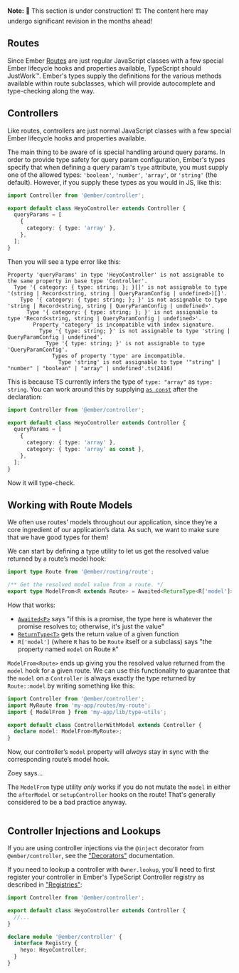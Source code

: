 **Note:** 🚧 This section is under construction! 🏗️ The content here may undergo significant revision in the months ahead!

## Routes

Since Ember [Routes][routes] are just regular JavaScript classes with a few special Ember lifecycle hooks and properties available, TypeScript should JustWork™️. Ember's types supply the definitions for the various methods available within route subclasses, which will provide autocomplete and type-checking along the way.

[routes]: ../../routing/defining-your-routes/

## Controllers

Like routes, controllers are just normal JavaScript classes with a few special Ember lifecycle hooks and properties available.

The main thing to be aware of is special handling around query params. In order to provide type safety for query param configuration, Ember's types specify that when defining a query param's `type` attribute, you must supply one of the allowed types: `'boolean'`, `'number'`, `'array'`, or `'string'` (the default). However, if you supply these types as you would in JS, like this:

```typescript {data-filename="app/controllers/heyo.ts"}
import Controller from '@ember/controller';

export default class HeyoController extends Controller {
  queryParams = [
    {
      category: { type: 'array' },
    },
  ];
}
```

Then you will see a type error like this:

```text
Property 'queryParams' in type 'HeyoController' is not assignable to the same property in base type 'Controller'.
  Type '{ category: { type: string; }; }[]' is not assignable to type '(string | Record<string, string | QueryParamConfig | undefined>)[]'.
    Type '{ category: { type: string; }; }' is not assignable to type 'string | Record<string, string | QueryParamConfig | undefined>'.
      Type '{ category: { type: string; }; }' is not assignable to type 'Record<string, string | QueryParamConfig | undefined>'.
        Property 'category' is incompatible with index signature.
          Type '{ type: string; }' is not assignable to type 'string | QueryParamConfig | undefined'.
            Type '{ type: string; }' is not assignable to type 'QueryParamConfig'.
              Types of property 'type' are incompatible.
                Type 'string' is not assignable to type '"string" | "number" | "boolean" | "array" | undefined'.ts(2416)
```

This is because TS currently infers the type of `type: "array"` as `type: string`. You can work around this by supplying [`as const`][const-assertions] after the declaration:

[const-assertions]: https://www.typescriptlang.org/docs/handbook/release-notes/typescript-3-4.html#const-assertions

```typescript {data-filename="app/controllers/heyo.ts", data-diff="-6,+7"}
import Controller from '@ember/controller';

export default class HeyoController extends Controller {
  queryParams = [
    {
      category: { type: 'array' },
      category: { type: 'array' as const },
    },
  ];
}
```

Now it will type-check.

## Working with Route Models

We often use routes' models throughout our application, since they’re a core ingredient of our application’s data. As such, we want to make sure that we have good types for them!

We can start by defining a type utility to let us get the resolved value returned by a route’s model hook:

```typescript {data-filename="app/lib/type-utils.ts"}
import type Route from '@ember/routing/route';

/** Get the resolved model value from a route. */
export type ModelFrom<R extends Route> = Awaited<ReturnType<R['model']>>;
```

How that works:

- [`Awaited<P>`][awaited] says "if this is a promise, the type here is whatever the promise resolves to; otherwise, it's just the value"
- [`ReturnType<T>`][return-type] gets the return value of a given function
- `R['model']` (where `R` has to be `Route` itself or a subclass) says "the property named `model` on Route `R`"

[awaited]: https://www.typescriptlang.org/docs/handbook/utility-types.html#awaitedtype
[return-type]: https://www.typescriptlang.org/docs/handbook/utility-types.html#returntypetype

`ModelFrom<Route>` ends up giving you the resolved value returned from the `model` hook for a given route. We can use this functionality to guarantee that the `model` on a `Controller` is always exactly the type returned by `Route::model` by writing something like this:

```typescript {data-filename="app/controllers/controller-with-model.ts"}
import Controller from '@ember/controller';
import MyRoute from 'my-app/routes/my-route';
import { ModelFrom } from 'my-app/lib/type-utils';

export default class ControllerWithModel extends Controller {
  declare model: ModelFrom<MyRoute>;
}
```

Now, our controller’s `model` property will _always_ stay in sync with the corresponding route’s model hook.

<div class="cta">
  <div class="cta-note">
    <div class="cta-note-body">
      <div class="cta-note-heading">Zoey says...</div>
      <div class="cta-note-message">
        <p>
        The <code>ModelFrom</code> type utility <i>only</i> works if you do not mutate the <code>model</code> in either the <code>afterModel</code> or <code>setupController</code> hooks on the route! That's generally considered to be a bad practice anyway.
        </p>
      </div>
    </div>
    <img src="/images/mascots/zoey.png" role="presentation" alt="">
  </div>
</div>

## Controller Injections and Lookups

If you are using controller injections via the `@inject` decorator from `@ember/controller`, see the ["Decorators"][decorators] documentation.

[decorators]: ../../additional-resources/gotchas/#toc_decorators

If you need to lookup a controller with `Owner.lookup`, you'll need to first register your controller in Ember's TypeScript Controller registry as described in ["Registries"][registries]:

[registries]: ../../additional-resources/gotchas/#toc_registries

```typescript {data-filename="app/controllers/heyo.ts"}
import Controller from '@ember/controller';

export default class HeyoController extends Controller {
  //...
}

declare module '@ember/controller' {
  interface Registry {
    heyo: HeyoController;
  }
}
```
